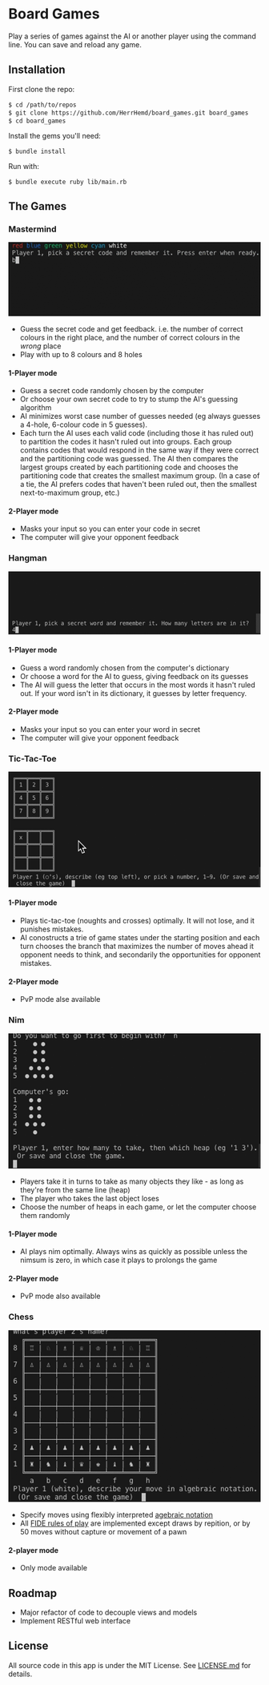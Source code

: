 # Board Games 

Play a series of games against the AI or another player using the command line. You can save and reload any game.

## Installation
First clone the repo:
```
$ cd /path/to/repos
$ git clone https://github.com/HerrHemd/board_games.git board_games
$ cd board_games
```

Install the gems you'll need:
```
$ bundle install
```

Run with:
```
$ bundle execute ruby lib/main.rb
```

## The Games

### Mastermind
![AI guessing code in Mastermind (traditional board size)](screen_recordings/mastermind_ai_guessing.gif)
- Guess the secret code and get feedback. i.e. the number of correct colours in the right place, and the number of correct colours in the _wrong_ place
- Play with up to 8 colours and 8 holes
#### 1-Player mode
- Guess a secret code randomly chosen by the computer
- Or choose your own secret code to try to stump the AI's guessing algorithm
- AI minimizes worst case number of guesses needed (eg always guesses a 4-hole, 6-colour code in 5 guesses).
- Each turn the AI uses each valid code (including those it has ruled out) to partition the codes it hasn't ruled out into groups. Each group contains codes that would respond in the same way if they were correct and the partitioning code was guessed. The AI then compares the largest groups created by each partitioning code and chooses the partitioning code that creates the smallest maximum group. (In a case of a tie, the AI prefers codes that haven't been ruled out, then the smallest next-to-maximum group, etc.)
#### 2-Player mode
- Masks your input so you can enter your code in secret
- The computer will give your opponent feedback

### Hangman
![AI guessing secret word (ruby) in Hangman](screen_recordings/hangman_ai_guessing.gif)
#### 1-Player mode
- Guess a word randomly chosen from the computer's dictionary
- Or choose a word for the AI to guess, giving feedback on its guesses
- The AI will guess the letter that occurs in the most words it hasn't ruled out. If your word isn't in its dictionary, it guesses by letter frequency.
#### 2-Player mode
- Masks your input so you can enter your word in secret
- The computer will give your opponent feedback

### Tic-Tac-Toe
![AI playing series of tic-tac-toe games](screen_recordings/tic_tac_toe_vs_ai.gif)
#### 1-Player mode
- Plays tic-tac-toe (noughts and crosses) optimally. It will not lose, and it punishes mistakes.
- AI conostructs a trie of game states under the starting position and each turn chooses the branch that maximizes the number of moves ahead it opponent needs to think, and secondarily the opportunities for opponent mistakes.
#### 2-Player mode
- PvP mode alse available

### Nim
![AI playing series of nim games](screen_recordings/nim_vs_ai.gif)
- Players take it in turns to take as many objects they like - as long as they're from the same line (heap)
- The player who takes the last object loses
- Choose the number of heaps in each game, or let the computer choose them randomly
#### 1-Player mode
- AI plays nim optimally. Always wins as quickly as possible unless the nimsum is zero, in which case it plays to prolongs the game
#### 2-Player mode
- PvP mode also available

### Chess
![Fool's mate, followed by fast stalemate](screen_recordings/chess_fools_mate_stalemate.gif)
- Specify moves using flexibly interpreted [agebraic notation](https://en.wikipedia.org/wiki/Algebraic_notation_(chess))
- All [FIDE rules of play](https://www.fide.com/FIDE/handbook/LawsOfChess.pdf) are implemented except draws by repition, or by 50 moves without capture or movement of a pawn
#### 2-player mode
- Only mode available

## Roadmap
- Major refactor of code to decouple views and models
- Implement RESTful web interface

## License

All source code in this app is under the MIT License. See [LICENSE.md](LICENSE.md) for details.